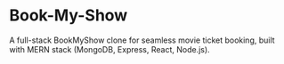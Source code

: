 # Book-My-Show
A full-stack BookMyShow clone for seamless movie ticket booking, built with MERN stack (MongoDB, Express, React, Node.js). 
